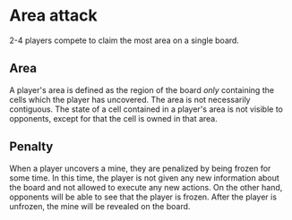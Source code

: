 # Area attack

2-4 players compete to claim the most area on a single board. 

## Area

A player's area is defined as the region of the board *only* containing the cells which the player
has uncovered. The area is not necessarily contiguous. The state of a cell contained in a player's
area is not visible to opponents, except for that the cell is owned in that area. 

## Penalty

When a player uncovers a mine, they are penalized by being frozen for some time. In this time, the
player is not given any new information about the board and not allowed to execute any new actions.
On the other hand, opponents will be able to see that the player is frozen. After the player is
unfrozen, the mine will be revealed on the board.
